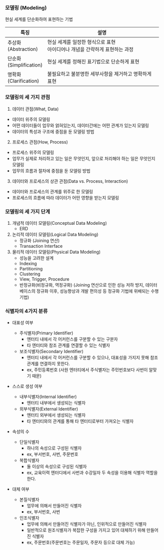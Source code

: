 ### 모델링 (Modeling)
현실 세계를 단순화하여 표현하는 기법

|특징|설명|
|---|---|
|추상화<br>(Abstraction)|현실 세계를 일정한 형식으로 표현<br>아이디어나 개념을 간략하게 표현하는 과정|
|단순화<br>(Simplification)|현실 세계를 정해진 표기법으로 단순하게 표현|
|명확화<br>(Clarification)|불필요하고 불분명한 세부사항을 제거하고 명확하게 표현|

### 모델링의 세 가지 관점
1. 데이터 관점(What, Data)  
- 데이터 위주의 모델링
- 어떤 데이터들이 업무와 얽혀있는지, 데이터간에는 어떤 관계가 있는지 모델링
- 데이터의 특성과 구조에 중점을 둔 모델링 방법
2. 프로세스 관점(How, Process)
- 프로세스 위주의 모델링
- 업무가 실제로 처리하고 있는 일은 무엇인지, 앞으로 처리해야 하는 일은 무엇인지 모델링
- 업무의 흐름과 절차에 중점을 둔 모델링 방법
3. 데이터와 프로세스의 상관 관점(Data vs. Process, Interaction)
- 데이터와 프로세스의 관계를 위주로 한 모델링
- 프로세스의 흐름에 따라 데이터가 어떤 영향을 받는지 모델링

### 모델링의 세 가지 단계
1. 개념적 데이터 모델링(Conceptual Data Modeling)
    - ERD
2. 논리적 데이터 모델링(Logical Data Modeling)
    - 정규화 (Joining 연산)
    - Transaction Interface
3. 물리적 데이터 모델링(Physical Data Modeling)
    - 성능을 고려한 설계
    - Indexing
    - Partitioning
    - Clustering
    - View, Trigger, Procedure
    - 반정규화(비정규화, 역정규화) (Joining 연산으로 인한 성능 저하 방지, 데이터베이스의 정규화 이후, 성능향상과 개발 편의성 등 정규화 기법에 위배되는 수행 기법)

### 식별자의 4가지 분류

- 대표성 여부
    - 주식별자(Primary Identifier)
      - 엔터티 내에서 각 어커런스를 구분할 수 있는 구분자
      - 타 엔터티와 참조 관계를 연결할 수 있는 식별자
    - 보조식별자(Secondary Identifier)
      - 엔터티 내에서 각 어커런스를 구분할 수 있으나, 대표성을 가지지 못해 참조 관계를 연결하지 못한다.  
      - ex, 주민등록번호 (사원 엔터티에서 주식별자는 주민번호보다 사번이 알맞기 때문)

- 스스로 생성 여부
    - 내부식별자(Internal Identifier)
      - 엔터티 내부에서 생성되는 식별자
    - 외부식별자(External Identifier)
      - 엔터티 외부에서 생성되는 식별자
      - 타 엔터티와의 관계를 통해 타 엔터티로부터 가져오는 식별자

- 속성의 수
  - 단일식별자
    - 하나의 속성으로 구성된 식별자
    - ex, 부서번호, 사번, 주문번호
  - 복합식별자
    - 둘 이상의 속성으로 구성된 식별자
    - ex, 교육이력 엔터디에서 사번과 수강일자 두 속성을 이용해 식별자 역할을 한다.

- 대체 여부
  - 본질식별자
    - 업무에 의해서 만들어진 식별자
    - ex, 부서번호, 사번
  - 인조식별자
    - 업무에 의해서 만들어진 식별자가 아닌, 인위적으로 만들어진 식별자
    - 일반적으로 원조식별자가 복잡한 구성을 가지고 있어 대체하기 위해 만들어진 식별자
    - ex, 주문번호(주문번호는 주문일자, 주문자 등으로 대체 가능)